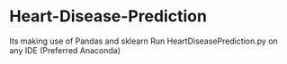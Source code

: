 # Heart-Disease-Prediction
Its making use of Pandas and sklearn
Run HeartDiseasePrediction.py on any IDE (Preferred Anaconda)
